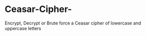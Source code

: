 # Ceasar-Cipher-
Encrypt, Decrypt or Brute force a Ceasar cipher of lowercase and uppercase letters
